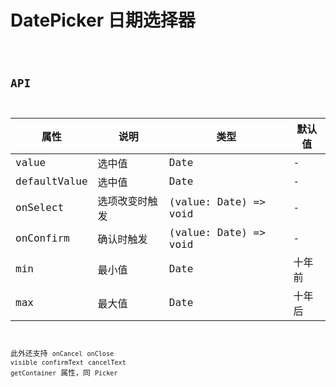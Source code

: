 # DatePicker 日期选择器

<code src="./demos/index.tsx" />

## API

| 属性         | 说明           | 类型                  | 默认值 |
| ------------ | -------------- | --------------------- | ------ |
| value        | 选中值         | Date                  | -      |
| defaultValue | 选中值         | Date                  | -      |
| onSelect     | 选项改变时触发 | (value: Date) => void | -      |
| onConfirm    | 确认时触发     | (value: Date) => void | -      |
| min          | 最小值         | Date                  | 十年前 |
| max          | 最大值         | Date                  | 十年后 |

此外还支持 `onCancel` `onClose` `visible` `confirmText` `cancelText` `getContainer` 属性，同 `Picker`
